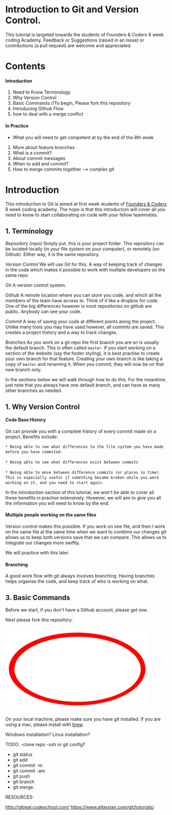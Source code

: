 # Introduction to Git and Version Control.

This tutorial is targeted towards the students of Founders & Coders 8 week coding Academy. Feedback or Suggestions (raised in an issue) or contributions (a pull request) are welcome and appreciated. 


# Contents
#### Introduction
1. Need to Know Terminology
2. Why Version Control
3. Basic Commands
//To begin, Please fork this repository 
4. Introducing Github Flow
5. how to deal with a merge conflict


#### In Practice
- What you will need to get competent at by the end of the 8th week

1. More about feature branches
2. What is a commit?
3. About commit messages
4. When to add and commit?
5. How to merge commits together --> complex git 




# Introduction

This introduction to Git is aimed at first week students of [Founders & Coders](http://foundersandcoders.org/) 8 week coding academy. The hope is that this introduction will cover all you need to know to start collaborating on code with your fellow teammates. 

## 1. Terminology

*Repository (repo)*
Simply put, this is your project folder. This repository can be located locally (in your file system on your computer), or remotely (on Github). Either way, it is the same repository.

*Version Control*
We will use Git for this. A way of keeping track of changes in the code which makes it possible to work with multiple developers on the same repo.

*Git*
A version control system.

*Github*
A remote location where you can store you code, and which all the members of the team have access to. Think of it like a dropbox for code. One of the big differences however is most repositories on github are public. Anybody can see your code.

*Commit*
A way of saving your code at different points along the project. Unlike many tools you may have used however, all commits are saved. This creates a project history and a way to track changes. 

*Branches*
As you work on a git repo the first branch you are on is usually the default branch. This is often called `master`. If you start working on a section of the website (say the footer styling), it is best practise to create your own branch for that feature. Creating your own branch is like taking a copy of `master` and renaming it. When you commit, they will now be on that new branch only. 

In the sections below we will walk through how to do this. For the meantime, just note that you always have one default branch, and can have as many other branches as needed.


## 1. Why Version Control

#### Code Base History
Git can provide you with a complete history of every commit made on a project. Benefits include:

	* Being able to see what differences to the file system you have made before you have commited.

	* Being able to see what differences exist between commits

	* Being able to move between difference commits (or places in time). This is especially useful if something became broken while you were working on it, and you need to start again.

In the introduction section of this tutorial, we won't be able to cover all these benefits in practise extensively. However, we will aim to give you all the information you will need to know by the end.

#### Multiple people working on the same files
Version control makes this possible. If you work on one file, and then I work on the same file at the same time when we want to combine our changes git allows us to keep both versions save that we can compare. This allows us to integrate our changes more swiftly. 

We will practice with this later.

#### Branching
A good work flow with git always involves branching. Having branches helps organise the code, and keep track of who is working on what.


## 3. Basic Commands

Before we start, if you don't have a Github account, please get one. 

Next please fork this repository. 

![fork button on github](./img/red-oval.png)

On your local machine, please make sure you have git installed. If you are using a mac, please install with [brew](http://brew.sh/). 

Windows installation?
Linux installation?


TODO: 
-clone repo
-ssh or git config?
- git status
- git add 
- git commit -m 
- git commit -am
- git push
- git branch
- git merge.



RESOURCES:

http://gitreal.codeschool.com/
https://www.atlassian.com/git/tutorials/